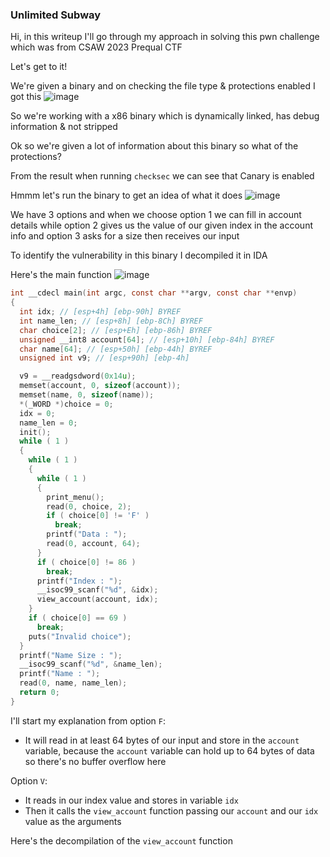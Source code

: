 <h3> Unlimited Subway </h3>

Hi, in this writeup I'll go through my approach in solving this pwn challenge which was from CSAW 2023 Prequal CTF

Let's get to it!

We're given a binary and on checking the file type & protections enabled I got this
![image](https://github.com/h4ckyou/h4ckyou.github.io/assets/127159644/c31331b3-cc63-48f4-aff0-3da6052f3524)

So we're working with a x86 binary which is dynamically linked, has debug information & not stripped

Ok so we're given a lot of information about this binary so what of the protections?

From the result when running `checksec` we can see that Canary is enabled

Hmmm let's run the binary to get an idea of what it does
![image](https://github.com/h4ckyou/h4ckyou.github.io/assets/127159644/3a9c3264-7f6e-4f0a-a7d6-56218fed2b02)

We have 3 options and when we choose option 1 we can fill in account details while option 2 gives us the value of our given index in the account info and option 3 asks for a size then receives our input

To identify the vulnerability in this binary I decompiled it in IDA

Here's the main function
![image](https://github.com/h4ckyou/h4ckyou.github.io/assets/127159644/00a39bf2-1eb9-4047-be24-bf643fcfd0a2)

```c
int __cdecl main(int argc, const char **argv, const char **envp)
{
  int idx; // [esp+4h] [ebp-90h] BYREF
  int name_len; // [esp+8h] [ebp-8Ch] BYREF
  char choice[2]; // [esp+Eh] [ebp-86h] BYREF
  unsigned __int8 account[64]; // [esp+10h] [ebp-84h] BYREF
  char name[64]; // [esp+50h] [ebp-44h] BYREF
  unsigned int v9; // [esp+90h] [ebp-4h]

  v9 = __readgsdword(0x14u);
  memset(account, 0, sizeof(account));
  memset(name, 0, sizeof(name));
  *(_WORD *)choice = 0;
  idx = 0;
  name_len = 0;
  init();
  while ( 1 )
  {
    while ( 1 )
    {
      while ( 1 )
      {
        print_menu();
        read(0, choice, 2);
        if ( choice[0] != 'F' )
          break;
        printf("Data : ");
        read(0, account, 64);
      }
      if ( choice[0] != 86 )
        break;
      printf("Index : ");
      __isoc99_scanf("%d", &idx);
      view_account(account, idx);
    }
    if ( choice[0] == 69 )
      break;
    puts("Invalid choice");
  }
  printf("Name Size : ");
  __isoc99_scanf("%d", &name_len);
  printf("Name : ");
  read(0, name, name_len);
  return 0;
}
```

I'll start my explanation from option `F`:
- It will read in at least 64 bytes of our input and store in the `account` variable, because the `account` variable can hold up to 64 bytes of data so there's no buffer overflow here

Option `V`:
- It reads in our index value and stores in variable `idx`
- Then it calls the `view_account` function passing our `account` and our `idx` value as the arguments

Here's the decompilation of the `view_account` function



